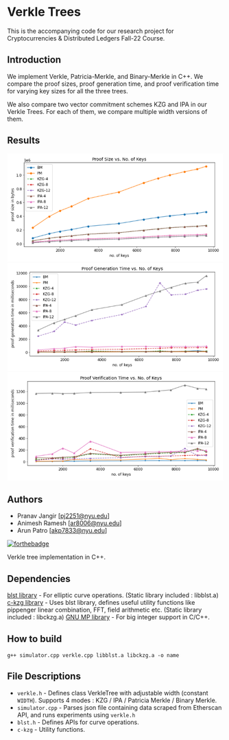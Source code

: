 # Verkle Trees
This is the accompanying code for our research project for Cryptocurrencies & Distributed Ledgers Fall-22 Course. 

## Introduction
We implement Verkle, Patricia-Merkle, and Binary-Merkle in C++. We compare the proof sizes, proof generation time, and proof verification time for varying key sizes for all the three trees. 

We also compare two vector commitment schemes KZG and IPA in our Verkle Trees. For each of them, we compare multiple width versions of them. 

## Results
<img src="imgs/proof_size.png">
<img src="imgs/gen_proof_time.png">
<img src="imgs/ver_proof_time.png">

## Authors
- Pranav Jangir [pj2251@nyu.edu]
- Animesh Ramesh [ar8006@nyu.edu]
- Arun Patro [akp7833@nyu.edu]

[![forthebadge](https://forthebadge.com/images/badges/works-on-my-machine.svg)](https://forthebadge.com)

Verkle tree implementation in C++.

## Dependencies

[blst library](https://github.com/supranational/blst) - For elliptic curve operations. (Static library included : libblst.a)
[c-kzg library](https://github.com/benjaminion/c-kzg) - Uses blst library, defines useful utility functions like pippenger linear combination, FFT, field arithmetic etc. (Static library included : libckzg.a)
[GNU MP library](https://gmplib.org) - For big integer support in C/C++.

## How to build

```
g++ simulator.cpp verkle.cpp libblst.a libckzg.a -o name
```

## File Descriptions

- `verkle.h` - Defines class VerkleTree with adjustable width (constant `WIDTH`). Supports 4 modes : KZG / IPA / Patricia Merkle / Binary Merkle.
- `simulator.cpp` - Parses json file containing data scraped from Etherscan API, and runs experiments using `verkle.h`
- `blst.h` - Defines APIs for curve operations.
- `c-kzg` - Utility functions.
